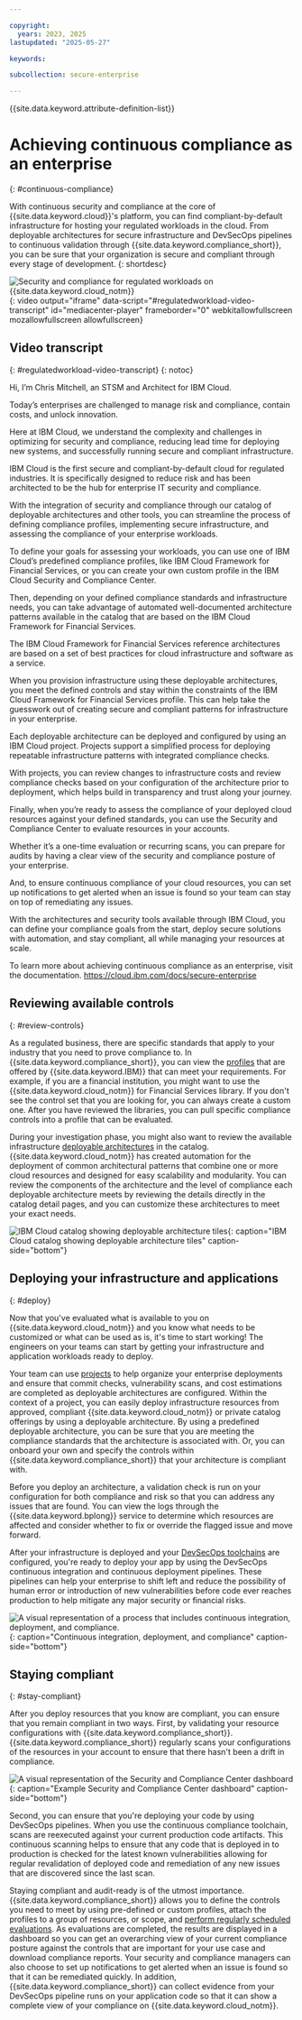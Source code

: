 ```yaml
---

copyright:
  years: 2023, 2025
lastupdated: "2025-05-27"

keywords:

subcollection: secure-enterprise

---
```


{{site.data.keyword.attribute-definition-list}}


# Achieving continuous compliance as an enterprise
{: #continuous-compliance}

With continuous security and compliance at the core of {{site.data.keyword.cloud}}'s platform, you can find compliant-by-default infrastructure for hosting your regulated workloads in the cloud. From deployable architectures for secure infrastructure and DevSecOps pipelines to continuous validation through {{site.data.keyword.compliance_short}}, you can be sure that your organization is secure and compliant through every stage of development.
{: shortdesc}

![Security and compliance for regulated workloads on {{site.data.keyword.cloud_notm}}](https://cdnapisec.kaltura.com/html5/html5lib/v2.101/mwEmbedFrame.php/p/1773841/uiconf_id/27941801/entry_id/1_oh70qmd5?wid=_1773841&iframeembed=true&entry_id=1_oh70qmd5){: video output="iframe" data-script="#regulatedworkload-video-transcript" id="mediacenter-player" frameborder="0" webkitallowfullscreen mozallowfullscreen allowfullscreen}

## Video transcript
{: #regulatedworkload-video-transcript}
{: notoc}

Hi, I’m Chris Mitchell, an STSM and Architect for IBM Cloud.

Today’s enterprises are challenged to manage risk and compliance, contain costs, and unlock innovation.

Here at IBM Cloud, we understand the complexity and challenges in optimizing for security and compliance, reducing lead time for deploying new systems, and successfully running secure and compliant infrastructure.

IBM Cloud is the first secure and compliant-by-default cloud for regulated industries. It is specifically designed to reduce risk and has been architected to be the hub for enterprise IT security and compliance.

With the integration of security and compliance through our catalog of deployable architectures and other tools, you can streamline the process of defining compliance profiles, implementing secure infrastructure, and assessing the compliance of your enterprise workloads.

To define your goals for assessing your workloads, you can use one of IBM Cloud’s predefined compliance profiles, like IBM Cloud Framework for Financial Services, or you can create your own custom profile in the IBM Cloud Security and Compliance Center.

Then, depending on your defined compliance standards and infrastructure needs, you can take advantage of automated well-documented architecture patterns available in the catalog that are based on the IBM Cloud Framework for Financial Services.

The IBM Cloud Framework for Financial Services reference architectures are based on a set of best practices for cloud infrastructure and software as a service.

When you provision infrastructure using these deployable architectures, you meet the defined controls and stay within the constraints of the IBM Cloud Framework for Financial Services profile. This can help take the guesswork out of creating secure and compliant patterns for infrastructure in your enterprise.

Each deployable architecture can be deployed and configured by using an IBM Cloud project. Projects support a simplified process for deploying repeatable infrastructure patterns with integrated compliance checks.

With projects, you can review changes to infrastructure costs and review compliance checks based on your configuration of the architecture prior to deployment, which helps build in transparency and trust along your journey.

Finally, when you’re ready to assess the compliance of your deployed cloud resources against your defined standards, you can use the Security and Compliance Center to evaluate resources in your accounts.

Whether it’s a one-time evaluation or recurring scans, you can prepare for audits by having a clear view of the security and compliance posture of your enterprise.

And, to ensure continuous compliance of your cloud resources, you can set up notifications to get alerted when an issue is found so your team can stay on top of remediating any issues.

With the architectures and security tools available through IBM Cloud, you can define your compliance goals from the start, deploy secure solutions with automation, and stay compliant, all while managing your resources at scale.

To learn more about achieving continuous compliance as an enterprise, visit the documentation. https://cloud.ibm.com/docs/secure-enterprise

## Reviewing available controls
{: #review-controls}

As a regulated business, there are specific standards that apply to your industry that you need to prove compliance to. In {{site.data.keyword.compliance_short}}, you can view the [profiles](/docs/security-compliance?topic=security-compliance-predefined-profiles) that are offered by {{site.data.keyword.IBM}} that can meet your requirements. For example, if you are a financial institution, you might want to use the {{site.data.keyword.cloud_notm}} for Financial Services library. If you don't see the control set that you are looking for, you can always create a custom one. After you have reviewed the libraries, you can pull specific compliance controls into a profile that can be evaluated.

During your investigation phase, you might also want to review the available infrastructure [deployable architectures](/catalog#referencearchitecture) in the catalog. {{site.data.keyword.cloud_notm}} has created automation for the deployment of common architectural patterns that combine one or more cloud resources and designed for easy scalability and modularity. You can review the components of the architecture and the level of compliance each deployable architecture meets by reviewing the details directly in the catalog detail pages, and you can customize these architectures to meet your exact needs.

![IBM Cloud catalog showing deployable architecture tiles](images/catalog.svg){: caption="IBM Cloud catalog showing deployable architecture tiles" caption-side="bottom"}

## Deploying your infrastructure and applications
{: #deploy}

Now that you've evaluated what is available to you on {{site.data.keyword.cloud_notm}} and you know what needs to be customized or what can be used as is, it's time to start working! The engineers on your teams can start by getting your infrastructure and application workloads ready to deploy.

Your team can use [projects](/docs/secure-enterprise?topic=secure-enterprise-config-project) to help organize your enterprise deployments and ensure that commit checks, vulnerability scans, and cost estimations are completed as deployable architectures are configured. Within the context of a project, you can easily deploy infrastructure resources from approved, compliant {{site.data.keyword.cloud_notm}} or private catalog offerings by using a deployable architecture. By using a predefined deployable architecture, you can be sure that you are meeting the compliance standards that the architecture is associated with. Or, you can onboard your own and specify the controls within {{site.data.keyword.compliance_short}} that your architecture is compliant with.

Before you deploy an architecture, a validation check is run on your configuration for both compliance and risk so that you can address any issues that are found. You can view the logs through the {{site.data.keyword.bplong}} service to determine which resources are affected and consider whether to fix or override the flagged issue and move forward.

After your infrastructure is deployed and your [DevSecOps toolchains](/docs/devsecops-alm?topic=devsecops-alm-devsecops-alm-overview) are configured, you're ready to deploy your app by using the DevSecOps continuous integration and continuous deployment pipelines. These pipelines can help your enterprise to shift left and reduce the possibility of human error or introduction of new vulnerabilities before code ever reaches production to help mitigate any major security or financial risks.

![A visual representation of a process that includes continuous integration, deployment, and compliance.](images/cd.svg){: caption="Continuous integration, deployment, and compliance" caption-side="bottom"}


## Staying compliant
{: #stay-compliant}

After you deploy resources that you know are compliant, you can ensure that you remain compliant in two ways. First, by validating your resource configurations with {{site.data.keyword.compliance_short}}. {{site.data.keyword.compliance_short}} regularly scans your configurations of the resources in your account to ensure that there hasn't been a drift in compliance.

![A visual representation of the Security and Compliance Center dashboard](images/dashboard.svg){: caption="Example Security and Compliance Center dashboard" caption-side="bottom"}

Second, you can ensure that you're deploying your code by using DevSecOps pipelines. When you use the continuous compliance toolchain, scans are reexecuted against your current production code artifacts. This continuous scanning helps to ensure that any code that is deployed in to production is checked for the latest known vulnerabilities allowing for regular revalidation of deployed code and remediation of any new issues that are discovered since the last scan.

Staying compliant and audit-ready is of the utmost importance. {{site.data.keyword.compliance_short}} allows you to define the controls you need to meet by using pre-defined or custom profiles, attach the profiles to a group of resources, or scope, and [perform regularly scheduled evaluations](/docs/security-compliance?topic=security-compliance-scopes&interface=ui). As evaluations are completed, the results are displayed in a dashboard so you can get an overarching view of your current compliance posture against the controls that are important for your use case and download compliance reports. Your security and compliance managers can also choose to set up notifications to get alerted when an issue is found so that it can be remediated quickly. In addition, {{site.data.keyword.compliance_short}} can collect evidence from your DevSecOps pipeline runs on your application code so that it can show a complete view of your compliance on {{site.data.keyword.cloud_notm}}.
